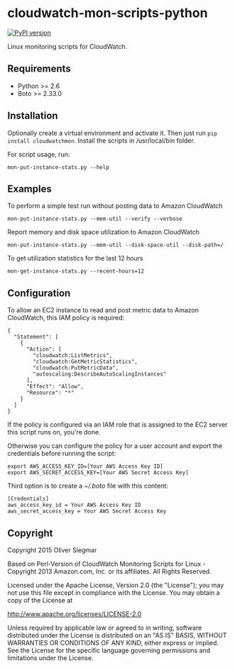 cloudwatch-mon-scripts-python
=============================

[![PyPI version](https://badge.fury.io/py/cloudwatchmon.svg)](https://badge.fury.io/py/cloudwatchmon)

Linux monitoring scripts for CloudWatch.


Requirements
------------

- Python >= 2.6
- Boto >= 2.33.0


Installation
------------

Optionally create a virtual environment and activate it. Then just run
`pip install cloudwatchmon`. Install the scripts in /usr/local/bin folder.

For script usage, run:

    mon-put-instance-stats.py --help


Examples
--------

To perform a simple test run without posting data to Amazon CloudWatch

    mon-put-instance-stats.py --mem-util --verify --verbose

Report memory and disk space utilization to Amazon CloudWatch

    mon-put-instance-stats.py --mem-util --disk-space-util --disk-path=/

To get utilization statistics for the last 12 hours

    mon-get-instance-stats.py --recent-hours=12


Configuration
-------------

To allow an EC2 instance to read and post metric data to Amazon CloudWatch,
this IAM policy is required:

    {
      "Statement": [
        {
          "Action": [
            "cloudwatch:ListMetrics",
            "cloudwatch:GetMetricStatistics",
            "cloudwatch:PutMetricData",
            "autoscaling:DescribeAutoScalingInstances"
          ],
          "Effect": "Allow",
          "Resource": "*"
        }
      ]
    }

If the policy is configured via an IAM role that is assigned to the EC2
server this script runs on, you're done.

Otherwise you can configure the policy for a user account and export
the credentials before running the script:

    export AWS_ACCESS_KEY_ID=[Your AWS Access Key ID]
    export AWS_SECRET_ACCESS_KEY=[Your AWS Secret Access Key]

Third option is to create a _~/.boto_ file with this content:

    [Credentials]
    aws_access_key_id = Your AWS Access Key ID
    aws_secret_access_key = Your AWS Secret Access Key


Copyright
---------

Copyright 2015 Oliver Siegmar

Based on Perl-Version of CloudWatch Monitoring Scripts for Linux -
Copyright 2013 Amazon.com, Inc. or its affiliates. All Rights Reserved.

Licensed under the Apache License, Version 2.0 (the "License");
you may not use this file except in compliance with the License.
You may obtain a copy of the License at

http://www.apache.org/licenses/LICENSE-2.0

Unless required by applicable law or agreed to in writing, software
distributed under the License is distributed on an "AS IS" BASIS,
WITHOUT WARRANTIES OR CONDITIONS OF ANY KIND, either express or implied.
See the License for the specific language governing permissions and
limitations under the License.
